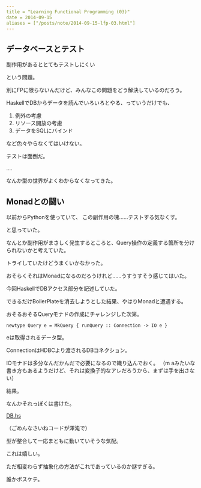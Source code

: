 ```yaml
---
title = "Learning Functional Programming (03)"
date = 2014-09-15
aliases = ["/posts/note/2014-09-15-lfp-03.html"]
---
```


## データベースとテスト

副作用があるととてもテストしにくい


という問題。

別にFPに限らないんだけど、みんなこの問題をどう解決しているのだろう。

HaskellでDBからデータを読んでいろいろとやる、っていうだけでも、

1. 例外の考慮
2. リソース開放の考慮
3. データをSQLにバインド


など色々やらなくてはいけない。

テストは面倒だ。



....


なんか型の世界がよくわからなくなってきた。



## Monadとの闘い


以前からPythonを使っていて、
この副作用の塊……テストする気なくす。

と思っていた。

なんとか副作用がまさしく発生するところと、Query操作の定義する箇所を分けられないかと考えていた。

トライしていたけどうまくいかなかった。

おそらくそれはMonadになるのだろうけれど……うすうすそう感じてはいた。


今回HaskellでDBアクセス部分を記述していた。


できるだけBoilerPlateを消去しようとした結果、やはりMonadと遭遇する。


おそるおそるQueryモナドの作成にチャレンジした次第。

    newtype Query e = MkQuery { runQuery :: Connection -> IO e }

eは取得されるデータ型。

ConnectionはHDBCより渡されるDBコネクション。

IOモナドは多分なんだかんだで必要になるので織り込んでおく。
（m aみたいな書き方もあるようだけど、それは変換子的なアレだろうから、まずは手を出さない）


結果。


なんかそれっぽくは書けた。

[DB.hs](https://github.com/utky/ily/blob/dev-init/src/Ily/DB.hs)

（ごめんなさいねコードが渾沌で）

型が整合して一応まともに動いていそうな気配。

これは嬉しい。


ただ相変わらず抽象化の方法がこれであっているのか謎すぎる。

誰かボスケテ。

